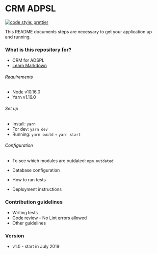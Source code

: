 # CRM ADPSL

[![code style: prettier](https://img.shields.io/badge/code_style-prettier-ff69b4.svg?style=flat-square)](https://github.com/prettier/prettier)

This README documents steps are necessary to get your application up and running.

### What is this repository for?

- CRM for ADSPL
- [Learn Markdown](https://bitbucket.org/tutorials/markdowndemo)

###### Requirements

- Node v10.16.0
- Yarn v1.16.0

###### Set up

- Install: `yarn`
- For dev: `yarn dev`
- Running: `yarn build` + `yarn start`

###### Configuration

- To see which modules are outdated: `npm outdated`

- Database configuration
- How to run tests
- Deployment instructions

### Contribution guidelines

- Writing tests
- Code review - No Lint errors allowed
- Other guidelines

### Version

- v1.0 - start in July 2019
